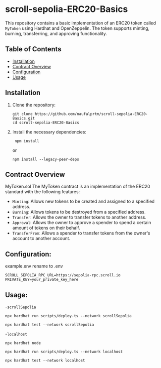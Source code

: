 # scroll-sepolia-ERC20-Basics

This repository contains a basic implementation of an ERC20 token called `MyToken` using Hardhat and OpenZeppelin. The token supports minting, burning, transferring, and approving functionality.

## Table of Contents

- [Installation](#installation)
- [Contract Overview](#contract-overview)
- [Configuration](#configuration)
- [Usage](#usage)


## Installation

1. Clone the repository:
   ```
   git clone https://github.com/naufalprtm/scroll-sepolia-ERC20-Basics.git
   cd scroll-sepolia-ERC20-Basics
   ```

2. Install the necessary dependencies:
   ```
    npm install

   ```
   or
   ```
   npm install --legacy-peer-deps
   ```

## Contract Overview
MyToken.sol
The MyToken contract is an implementation of the ERC20 standard with the following features:
- `Minting`: Allows new tokens to be created and assigned to a specified address.
- `Burning`: Allows tokens to be destroyed from a specified address.
- `Transfer`: Allows the owner to transfer tokens to another address.
- `Approval`: Allows the owner to approve a spender to spend a certain amount of tokens on their behalf.
- `TransferFrom`: Allows a spender to transfer tokens from the owner's account to another account.

## Configuration:
example.env rename to .env
   ```
   SCROLL_SEPOLIA_RPC_URL=https://sepolia-rpc.scroll.io
   PRIVATE_KEY=your_private_key_here
   ```

## Usage:
-`scrollSepolia`

   ```
npx hardhat run scripts/deploy.ts --network scrollSepolia
   ```
   ```   
npx hardhat test --network scrollSepolia
   ```

-`localhost`
   ```
npx hardhat node
   ```
   ```
npx hardhat run scripts/deploy.ts --network localhost
   ```
   ```   
npx hardhat test --network localhost
   ```